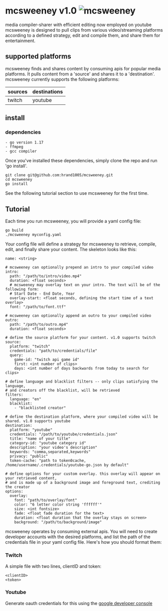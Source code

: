 # mcsweeney v1.0 ![mcsweeney](https://i.ibb.co/s6B62S4/Mcsweeney.png) 
media compiler-sharer with efficient editing now employed on youtube 
mcsweeney is designed to pull clips from various video/streaming platforms according to a defined strategy, edit and compile them, and share them for entertainment. 

## supported platforms
mcsweeney finds and shares content by consuming apis for popular media platforms. It pulls content from a 'source' and shares it to a 'destination'. mcsweeney currently supports the following platforms:

| sources | destinations |
| --- | --- |
| twitch | youtube |


## install
### dependencies
```
- go version 1.17
- ffmpeg
- gcc compiler
```
Once you've installed these dependencies, simply clone the repo and run 'go install'.
```
git clone git@github.com:hrand1005/mcsweeney.git
cd mcsweeney
go install
```
See the following tutorial section to use mcsweeney for the first time.
## Tutorial
Each time you run mcsweeney, you will provide a yaml config file:
```
go build
./mcsweeney myconfig.yaml
```
Your config file will define a strategy for mcsweeney to retrieve, compile, edit, and finally share your content. The skeleton looks like this:
```
name: <string>

# mcsweeney can optionally prepend an intro to your compiled video
intro: 
  path: "/path/to/intro/video.mp4"
  duration: <float seconds>
  # mcsweeney may overlay text on your intro. The text will be of the following form:
  # Start Date - End Date, Year
  overlay-start: <float seconds, defining the start time of a text overlay>
  font: "/path/to/font.ttf"

# mcsweeney can optionally append an outro to your compiled video
outro:
  path: "/path/to/outro.mp4"
  duration: <float seconds>

# define the source platform for your content. v1.0 supports twitch
source: 
  platform: "twitch"
  credentials: "path/to/credentials/file"
  query:
    game-id: "twitch api game id"
    first: <int number of clips>
    days: <int number of days backwards from today to search for clips>

# define language and blacklist filters -- only clips satisfying the language, 
# and creators off the blacklist, will be retrieved
filters:
  language: "en" 
  blacklist:
    - "blacklisted creator"

# define the destination platform, where your compiled video will be shared. v1.0 supports youtube
destination:
  platform: "youtube"
  credentials: "/path/to/youtube/credentials.json"
  title: "name of your title"
  category-id: "youtube category id"
  description: "your video's description"
  keywords: "comma,separated,keywords"
  privacy: "public"
  token-cache: "path to token0cache, /home/username/.credentials/youtube-go.json by default"

# define options for your custom overlay. this overlay will appear on your retrieved content, 
# and is made up of a background image and foreground text, crediting the creator
options:
  overlay:
    font: "path/to/overlay/font"
    color: "6 letter color string 'ffffff'"
    size: <int fontsize>
    fade: <float fade duration for the text>
    duration: <float duration that the overlay stays on screen>
    background: "/path/to/background/image"
```
mcsweeney operates by consuming external apis. You will need to create developer accounts with the desired platforms, and list the path of the credentials file in your yaml config file. Here's how you should format them:
### Twitch
A simple file with two lines, clientID and token:
```
<clientID>
<token>
```
### Youtube
Generate oauth credentials for this using the [google developer console](https://console.developers.google.com/)

